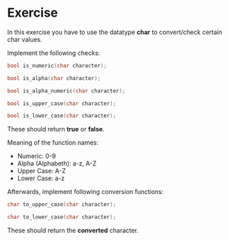 # Exercise

In this exercise you have to use the datatype **char** to convert/check certain char values.

Implement the following checks:

```cpp
bool is_numeric(char character);

bool is_alpha(char character);

bool is_alpha_numeric(char character);

bool is_upper_case(char character);

bool is_lower_case(char character);
```

These should return **true** or **false**.

Meaning of the function names:

- Numeric: 0-9
- Alpha (Alphabeth): a-z, A-Z
- Upper Case: A-Z
- Lower Case: a-z

Afterwards, implement following conversion functions:

```cpp
char to_upper_case(char character);

char to_lower_case(char character);
```

These should return the **converted** character.
